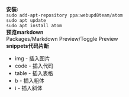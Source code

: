 **安装:**  
 `sudo add-apt-repository ppa:webupd8team/atom`  
 `sudo apt update`  
 `sudo apt install atom`  
 **预览markdown**  
 Packages/Markdown Preview/Toggle Preview  
 **snippets代码片断**  
   * img - 插入图片
   * code - 插入代码
   * table - 插入表格
   * b - 插入粗体
   * i - 插入斜体
